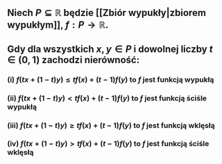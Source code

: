 ## Niech $P\subseteq\mathbb{R}$ będzie [[Zbiór wypukły|zbiorem wypukłym]], $f:P\to\mathbb{R}$. 
## Gdy dla wszystkich $x,y\in P$ i dowolnej liczby $t\in(0,1)$ zachodzi nierówność:
### (i) $f(tx+(1-t)y)\leq tf(x)+(t-1)f(y)$ to $f$ jest **funkcją wypukłą**
### (ii) $f(tx+(1-t)y)< tf(x)+(t-1)f(y)$ to $f$ jest **funkcją ściśle wypukłą**
### (iii) $f(tx+(1-t)y)\geq tf(x)+(t-1)f(y)$ to $f$ jest **funkcją wklęsłą**
### (iv) $f(tx+(1-t)y)>tf(x)+(t-1)f(y)$ to $f$ jest **funkcją ściśle wklęsłą**

